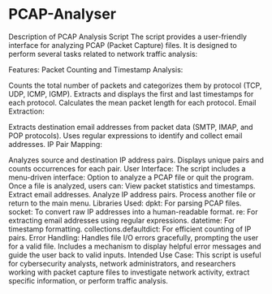 # PCAP-Analyser
Description of PCAP Analysis Script
The script provides a user-friendly interface for analyzing PCAP (Packet Capture) files. It is designed to perform several tasks related to network traffic analysis:

Features:
Packet Counting and Timestamp Analysis:

Counts the total number of packets and categorizes them by protocol (TCP, UDP, ICMP, IGMP).
Extracts and displays the first and last timestamps for each protocol.
Calculates the mean packet length for each protocol.
Email Extraction:

Extracts destination email addresses from packet data (SMTP, IMAP, and POP protocols).
Uses regular expressions to identify and collect email addresses.
IP Pair Mapping:

Analyzes source and destination IP address pairs.
Displays unique pairs and counts occurrences for each pair.
User Interface:
The script includes a menu-driven interface:
Option to analyze a PCAP file or quit the program.
Once a file is analyzed, users can:
View packet statistics and timestamps.
Extract email addresses.
Analyze IP address pairs.
Process another file or return to the main menu.
Libraries Used:
dpkt: For parsing PCAP files.
socket: To convert raw IP addresses into a human-readable format.
re: For extracting email addresses using regular expressions.
datetime: For timestamp formatting.
collections.defaultdict: For efficient counting of IP pairs.
Error Handling:
Handles file I/O errors gracefully, prompting the user for a valid file.
Includes a mechanism to display helpful error messages and guide the user back to valid inputs.
Intended Use Case:
This script is useful for cybersecurity analysts, network administrators, and researchers working with packet capture files to investigate network activity, extract specific information, or perform traffic analysis.
